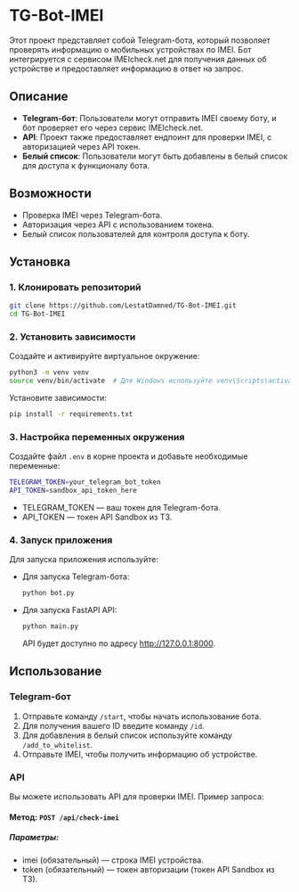 # TG-Bot-IMEI

Этот проект представляет собой Telegram-бота, который позволяет проверять информацию о мобильных устройствах по IMEI.
Бот интегрируется с сервисом IMEIcheck.net для получения данных об устройстве и предоставляет информацию
в ответ на запрос.

## Описание

- **Telegram-бот**: Пользователи могут отправить IMEI своему боту, и бот проверяет его через сервис IMEIcheck.net.
- **API**: Проект также предоставляет ендпоинт для проверки IMEI, с авторизацией через API токен.
- **Белый список**: Пользователи могут быть добавлены в белый список для доступа к функционалу бота.

## Возможности

- Проверка IMEI через Telegram-бота.
- Авторизация через API с использованием токена.
- Белый список пользователей для контроля доступа к боту.

## Установка

### 1. Клонировать репозиторий

```bash
git clone https://github.com/LestatDamned/TG-Bot-IMEI.git
cd TG-Bot-IMEI
```
### 2. Установить зависимости

Создайте и активируйте виртуальное окружение:
```bash
python3 -m venv venv
source venv/bin/activate  # Для Windows используйте venv\Scripts\activate
```
Установите зависимости:
```bash
pip install -r requirements.txt
```
### 3. Настройка переменных окружения

Создайте файл `.env` в корне проекта и добавьте необходимые переменные:

```bash
TELEGRAM_TOKEN=your_telegram_bot_token
API_TOKEN=sandbox_api_token_here
```

- TELEGRAM_TOKEN — ваш токен для Telegram-бота.
- API_TOKEN — токен API Sandbox из ТЗ.

### 4. Запуск приложения

Для запуска приложения используйте:

- Для запуска Telegram-бота:
    ```bash
    python bot.py
    ```

- Для запуска FastAPI API:

    ```bash
    python main.py
    ```
    API будет доступно по адресу http://127.0.0.1:8000.

## Использование
### Telegram-бот

1. Отправьте команду `/start`, чтобы начать использование бота.
2. Для получения вашего ID введите команду `/id`.
3. Для добавления в белый список используйте команду `/add_to_whitelist`.
4. Отправьте IMEI, чтобы получить информацию об устройстве.

### API

Вы можете использовать API для проверки IMEI. Пример запроса:
#### Метод: `POST /api/check-imei`

##### Параметры:

- imei (обязательный) — строка IMEI устройства.
- token (обязательный) — токен авторизации (токен API Sandbox из ТЗ).
